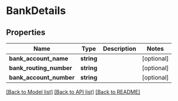 # BankDetails

## Properties
Name | Type | Description | Notes
------------ | ------------- | ------------- | -------------
**bank_account_name** | **string** |  | [optional] 
**bank_routing_number** | **string** |  | [optional] 
**bank_account_number** | **string** |  | [optional] 

[[Back to Model list]](../README.md#documentation-for-models) [[Back to API list]](../README.md#documentation-for-api-endpoints) [[Back to README]](../README.md)


